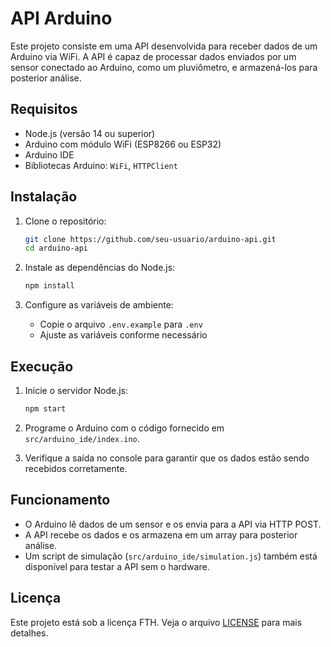 # API Arduino

Este projeto consiste em uma API desenvolvida para receber dados de um Arduino via WiFi. A API é capaz de processar dados enviados por um sensor conectado ao Arduino, como um pluviômetro, e armazená-los para posterior análise.

## Requisitos

- Node.js (versão 14 ou superior)
- Arduino com módulo WiFi (ESP8266 ou ESP32)
- Arduino IDE
- Bibliotecas Arduino: `WiFi`, `HTTPClient`

## Instalação

1. Clone o repositório:
   ```bash
   git clone https://github.com/seu-usuario/arduino-api.git
   cd arduino-api
   ```

2. Instale as dependências do Node.js:
   ```bash
   npm install
   ```

3. Configure as variáveis de ambiente:
   - Copie o arquivo `.env.example` para `.env`
   - Ajuste as variáveis conforme necessário

## Execução

1. Inicie o servidor Node.js:
   ```bash
   npm start
   ```

2. Programe o Arduino com o código fornecido em `src/arduino_ide/index.ino`.

3. Verifique a saída no console para garantir que os dados estão sendo recebidos corretamente.

## Funcionamento

- O Arduino lê dados de um sensor e os envia para a API via HTTP POST.
- A API recebe os dados e os armazena em um array para posterior análise.
- Um script de simulação (`src/arduino_ide/simulation.js`) também está disponível para testar a API sem o hardware.

## Licença

Este projeto está sob a licença FTH. Veja o arquivo [LICENSE](LICENSE) para mais detalhes. 